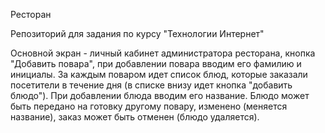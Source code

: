 Ресторан

Репозиторий для задания по курсу "Технологии Интернет"


Основной экран - личный кабинет администратора ресторана, кнопка "Добавить повара", при добавлении повара вводим его фамилию и инициалы. За каждым поваром идет список блюд, которые заказали посетители в течение дня (в списке внизу идет кнопка "добавить блюдо"). При добавлении блюда вводим его название. Блюдо может быть передано на готовку другому повару, изменено (меняется название), заказ может быть отменен (блюдо удаляется).

